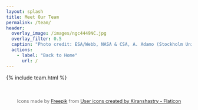 ```yaml
---
layout: splash
title: Meet Our Team
permalink: /team/
header:
  overlay_image: /images/ngc4449NC.jpg
  overlay_filter: 0.5
  caption: "Photo credit: ESA/Webb, NASA & CSA, A. Adamo (Stockholm University) and the FEAST JWST team"
  actions:
    - label: "Back to Home"
      url: /
---
```


{% include team.html %}

<div style="text-align: center; font-size: 0.8rem; margin-top: 3rem; color: #666;">
  Icons made by <a href="https://www.flaticon.com/authors/freepik" title="Freepik" target="_blank">Freepik</a> from 
  <a href="https://www.flaticon.com/free-icons/user" title="user icons">User icons created by Kiranshastry - Flaticon</a>
</div>
